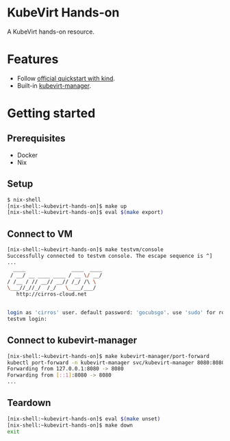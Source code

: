 # KubeVirt Hands-on

A KubeVirt hands-on resource.

# Features

- Follow [official quickstart with kind](https://kubevirt.io/quickstart_kind/).
- Built-in [kubevirt-manager](https://kubevirt-manager.io/).

# Getting started

## Prerequisites

- Docker
- Nix

## Setup

```sh
$ nix-shell
[nix-shell:~kubevirt-hands-on]$ make up
[nix-shell:~kubevirt-hands-on]$ eval $(make export)
```

## Connect to VM

```sh
[nix-shell:~kubevirt-hands-on]$ make testvm/console
Successfully connected to testvm console. The escape sequence is ^]
...
  ____               ____  ____
 / __/ __ ____ ____ / __ \/ __/
/ /__ / // __// __// /_/ /\ \
\___//_//_/  /_/   \____/___/
   http://cirros-cloud.net


login as 'cirros' user. default password: 'gocubsgo'. use 'sudo' for root.
testvm login:
```

## Connect to kubevirt-manager

```sh
[nix-shell:~kubevirt-hands-on]$ make kubevirt-manager/port-forward
kubectl port-forward -n kubevirt-manager svc/kubevirt-manager 8080:8080
Forwarding from 127.0.0.1:8080 -> 8080
Forwarding from [::1]:8080 -> 8080
...
```

## Teardown

```sh
[nix-shell:~kubevirt-hands-on]$ eval $(make unset)
[nix-shell:~kubevirt-hands-on]$ make down
exit
```
